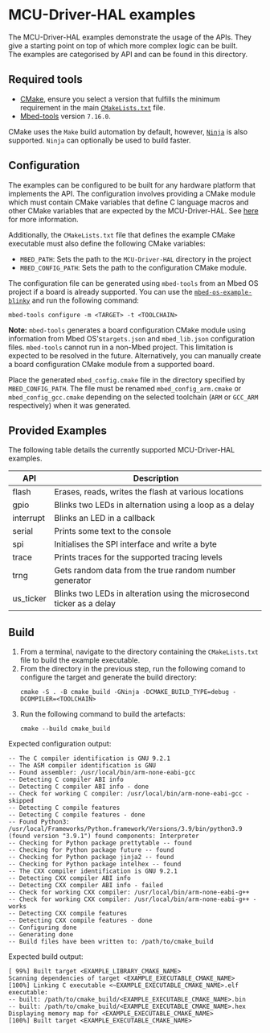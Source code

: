 # MCU-Driver-HAL examples
The MCU-Driver-HAL examples demonstrate the usage of the APIs. They give a starting point on top of which more complex logic can be built.  
The examples are categorised by API and can be found in this directory.

## Required tools
- [CMake](https://cmake.org/install/), ensure you select a version that fulfills the minimum requirement in the main [`CMakeLists.txt`](../CMakeLists.txt) file.
- [Mbed-tools](https://github.com/ARMmbed/mbed-tools) version `7.16.0`.

CMake uses the `Make` build automation by default, however, [`Ninja`](https://github.com/ninja-build/ninja/wiki/Pre-built-Ninja-packages) is also supported.
`Ninja` can optionally be used to build faster.

## Configuration
The examples can be configured to be built for any hardware platform that implements the API. The configuration involves providing a CMake module which must contain CMake variables that define C language macros and other CMake variables that are expected by the MCU-Driver-HAL. See [here](../docs/porting/api/cmake.md) for more information.

Additionally, the `CMakeLists.txt` file that defines the example CMake executable must also define the following CMake variables:
* `MBED_PATH`: Sets the path to the `MCU-Driver-HAL` directory in the project
* `MBED_CONFIG_PATH`: Sets the path to the configuration CMake module.

The configuration file can be generated using `mbed-tools` from an Mbed OS project if a board is already supported. You can use the  [`mbed-os-example-blinky`](https://github.com/ARMmbed/mbed-os-example-blinky) and run the following command:
```
mbed-tools configure -m <TARGET> -t <TOOLCHAIN>
```

**Note:** `mbed-tools` generates a board configuration CMake module using information from Mbed OS's`targets.json` and `mbed_lib.json` configuration files. `mbed-tools` cannot run in a non-Mbed project. This limitation is expected to be resolved in the future. Alternatively, you can manually create a board configuration CMake module from a supported board.

Place the generated `mbed_config.cmake` file in the directory specified by `MBED_CONFIG_PATH`. The file must be renamed `mbed_config_arm.cmake` or `mbed_config_gcc.cmake` depending on the selected toolchain (`ARM` or `GCC_ARM` respectively) when it was generated.


## Provided Examples

The following table details the currently supported MCU-Driver-HAL examples.

|     API       |   Description    | 
|---            |---                       |
| flash         |   Erases, reads, writes the flash at various locations     |
| gpio          |   Blinks two LEDs in alternation using a loop as a delay   |
| interrupt     |   Blinks an LED in a callback     |
| serial        |   Prints some text to the console     |
| spi           |   Initialises the SPI interface and write a byte     |
| trace         |   Prints traces for the supported tracing levels     |
| trng          |   Gets random data from the true random number generator     |
| us_ticker     |   Blinks two LEDs in alteration using the microsecond ticker as a delay     |

## Build

1. From a terminal, navigate to the directory containing the `CMakeLists.txt` file to build the example executable.
1. From the directory in the previous step, run the following comand to configure the target and generate the build directory:
    ```
    cmake -S . -B cmake_build -GNinja -DCMAKE_BUILD_TYPE=debug -DCOMPILER=<TOOLCHAIN>
    ```
1. Run the following command to build the artefacts:
    ```
    cmake --build cmake_build
    ```

Expected configuration output:
```
-- The C compiler identification is GNU 9.2.1
-- The ASM compiler identification is GNU
-- Found assembler: /usr/local/bin/arm-none-eabi-gcc
-- Detecting C compiler ABI info
-- Detecting C compiler ABI info - done
-- Check for working C compiler: /usr/local/bin/arm-none-eabi-gcc - skipped
-- Detecting C compile features
-- Detecting C compile features - done
-- Found Python3: /usr/local/Frameworks/Python.framework/Versions/3.9/bin/python3.9 (found version "3.9.1") found components: Interpreter 
-- Checking for Python package prettytable -- found
-- Checking for Python package future -- found
-- Checking for Python package jinja2 -- found
-- Checking for Python package intelhex -- found
-- The CXX compiler identification is GNU 9.2.1
-- Detecting CXX compiler ABI info
-- Detecting CXX compiler ABI info - failed
-- Check for working CXX compiler: /usr/local/bin/arm-none-eabi-g++
-- Check for working CXX compiler: /usr/local/bin/arm-none-eabi-g++ - works
-- Detecting CXX compile features
-- Detecting CXX compile features - done
-- Configuring done
-- Generating done
-- Build files have been written to: /path/to/cmake_build
```

Expected build output:
```
[ 99%] Built target <EXAMPLE_LIBRARY_CMAKE_NAME>
Scanning dependencies of target <EXAMPLE_EXECUTABLE_CMAKE_NAME>
[100%] Linking C executable <~EXAMPLE_EXECUTABLE_CMAKE_NAME>.elf
executable:
-- built: /path/to/cmake_build/<EXAMPLE_EXECUTABLE_CMAKE_NAME>.bin
-- built: /path/to/cmake_build/<EXAMPLE_EXECUTABLE_CMAKE_NAME>.hex
Displaying memory map for <EXAMPLE_EXECUTABLE_CMAKE_NAME>
[100%] Built target <EXAMPLE_EXECUTABLE_CMAKE_NAME>
```
